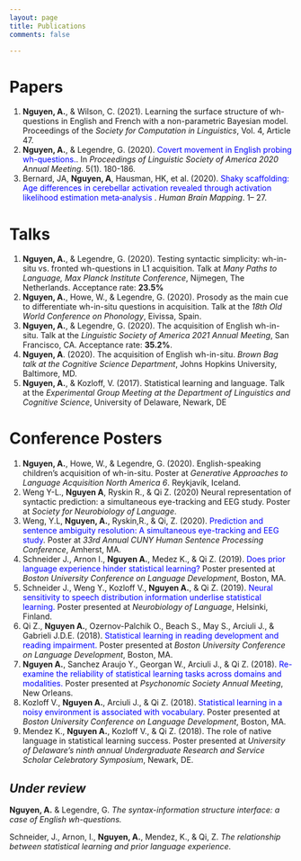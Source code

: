 ```yaml
---
layout: page
title: Publications
comments: false

---
```


# Papers 
1. **Nguyen, A.**, & Wilson, C. (2021). Learning the surface structure of wh-questions in English and French with a non-parametric Bayesian model. Proceedings of the *Society for Computation in Linguistics*, Vol. 4, Article 47.
1. **Nguyen, A.**, & Legendre, G. (2020). <a href="http://www.journals.linguisticsociety.org/proceedings/index.php/PLSA/article/viewFile/4696/4323" style="color:blue; text-decoration:none">Covert movement in English probing wh-questions.</a>. In *Proceedings of Linguistic Society of America 2020 Annual Meeting*. 5(1). 180-186. 
1. Bernard, JA, **Nguyen, A**, Hausman, HK, et al. (2020). <a href="https://onlinelibrary.wiley.com/doi/full/10.1002/hbm.25191" style ="color:blue; text-decoration:none"> Shaky scaffolding: Age differences in cerebellar activation
revealed through activation likelihood estimation meta‐analysis </a>. *Human Brain Mapping*. 1– 27.

# Talks
1. **Nguyen, A.**, & Legendre, G. (2020). Testing syntactic simplicity: wh-in-situ vs. fronted wh-questions in L1
acquisition. Talk at *Many Paths to Language, Max Planck Institute Conference*, Nijmegen, The Netherlands.
Acceptance rate: **23.5%**
4. **Nguyen, A.**, Howe, W., & Legendre, G. (2020). Prosody as the main cue to differentiate wh-in-situ questions in
acquisition. Talk at the *18th Old World Conference on Phonology*, Eivissa, Spain.
3. **Nguyen, A.**, & Legendre, G. (2020). The acquisition of English wh-in-situ. Talk at the *Linguistic Society of America 2021 Annual Meeting*, San Francisco, CA. Acceptance rate: **35.2%**.
2. **Nguyen, A**. (2020). The acquisition of English wh-in-situ. *Brown Bag talk at the Cognitive Science Department*,
Johns Hopkins University, Baltimore, MD.
1. **Nguyen, A.**, & Kozloff, V. (2017). Statistical learning and language. Talk at the *Experimental Group Meeting at the Department of Linguistics and Cognitive Science*, University of Delaware, Newark, DE

# Conference Posters
1. **Nguyen, A.**, Howe, W., & Legendre, G. (2020). English-speaking children’s acquisition of wh-in-situ. Poster at *Generative Approaches to Language Acquisition North America 6*. Reykjavík, Iceland.
2. Weng Y-L., **Nguyen A**, Ryskin R., & Qi Z. (2020) Neural representation of syntactic prediction: a simultaneous eye-tracking and EEG study. Poster at *Society for Neurobiology of Language*.
7. Weng, Y.L, **Nguyen, A.**, Ryskin,R., & Qi, Z. (2020). <a href="https://osf.io/xntp5/" style="color:blue; text-decoration:none">Prediction and sentence ambiguity resolution: A simultaneous eye-tracking and EEG study</a>. Poster at *33rd Annual CUNY Human Sentence Processing Conference*, Amherst, MA. 
6. Schneider J., Arnon I., **Nguyen A.**, Medez K., & Qi Z. (2019). <a href="https://sites.udel.edu/q-lab/files/2019/11/BUCLD_poster_110419_v2.pdf" style="color:blue; text-decoration:none">Does prior language experience hinder statistical learning?</a> Poster presented at *Boston University Conference on Language Development*, Boston, MA.
5. Schneider J., Weng Y., Kozloff V., **Nguyen A.**, & Qi Z. (2019). <a href="https://sites.udel.edu/q-lab/files/2019/08/Schneider_NOL_poster_081319.pdf" style="color:blue; text-decoration:none">Neural sensitivity to speech distribution information underlise statistical learning.</a> Poster presented at *Neurobiology of Language*, Helsinki, Finland.
6. Qi Z., **Nguyen A.**, Ozernov-Palchik O., Beach S., May S., Arciuli J., & Gabrieli J.D.E. (2018). <a href="https://sites.udel.edu/q-lab/files/2018/08/Qi_Zhenghan-18nl2yf.pdf" style="color:blue; text-decoration:none">Statistical learning in reading development and reading impairment.</a> Poster presented at *Boston University Conference on Language Development*, Boston, MA.
7. **Nguyen A.**, Sanchez Araujo Y., Georgan W., Arciuli J., & Qi Z. (2018). <a href="https://sites.udel.edu/zqi/files/2018/11/Nguyen_psychonomics2018_final-14uxq7i.pdf" style="color:blue; text-decoration:none">Re-examine the reliability of statistical learning tasks across domains and modalities.</a> Poster presented at *Psychonomic Society Annual Meeting*, New Orleans.
8. Kozloff V., **Nguyen A.**, Arciuli J., & Qi Z. (2018). <a href="https://sites.udel.edu/q-lab/files/2018/08/Kozloff_Violet-qw1gv0.pdf" style="color:blue; text-decoration:none">Statistical learning in a noisy environment is associated with vocabulary.</a> Poster presented at *Boston University Conference on Language Development*, Boston, MA.
9. Mendez K., **Nguyen A.**, Kozloff V., & Qi Z. (2018). The role of native language in statistical learning success. Poster presented at *University of Delaware’s ninth annual Undergraduate Research and Service Scholar Celebratory Symposium*, Newark, DE.

## *Under review*
**Nguyen, A.** & Legendre, G. *The syntax-information structure interface: a case of English wh-questions.*

Schneider, J., Arnon, I., **Nguyen, A.**, Mendez, K., & Qi, Z. *The relationship between statistical learning and prior language experience.*

